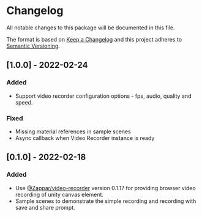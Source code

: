 # Changelog
All notable changes to this package will be documented in this file.

The format is based on [Keep a Changelog](http://keepachangelog.com/en/1.0.0/)
and this project adheres to [Semantic Versioning](http://semver.org/spec/v2.0.0.html).

## [1.0.0] - 2022-02-24
### Added
- Support video recorder configuration options - fps, audio, quality and speed.

### Fixed
- Missing material references in sample scenes
- Async callback when Video Recorder instance is ready

## [0.1.0] - 2022-02-18
### Added
- Use [@Zappar/video-recorder](https://www.npmjs.com/package/@zappar/video-recorder) version 0.1.17 for providing browser video recording of unity canvas element.
- Sample scenes to demonstrate the simple recording and recording with save and share prompt.